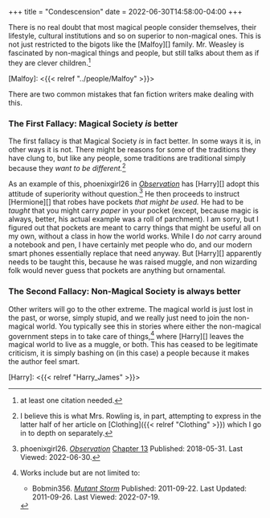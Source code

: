 +++
title = "Condescension"
date = 2022-06-30T14:58:00-04:00
+++

There is no real doubt that most magical people consider themselves, their
lifestyle, cultural institutions and so on superior to non-magical ones.  This
is not just restricted to the bigots like the [Malfoy][] family.  Mr. Weasley
is fascinated by non-magical things and people, but still talks about them as
if they are clever children.[^220630-3]

[Malfoy]: <{{< relref "../people/Malfoy" >}}>

There are two common mistakes that fan fiction writers make dealing with this. 

### The First Fallacy: Magical Society *is* better

The first fallacy is that Magical Society *is* in fact better.  In some ways it
is, in other ways it is not.  There might be reasons for some of the traditions
they have clung to, but like any people, some traditions are traditional simply
because they *want to be different.*[^220630-4]

As an example of this, phoenixgirl26 in _[Observation][pgO1]_ has [Harry][]
adopt this attitude of superiority without question.[^220630-5]  He then
proceeds to instruct [Hermione][] that robes have pockets *that might be used.*
He had to be *taught* that you might carry *paper* in your pocket (except,
because magic is always, better, his actual example was a roll of parchment).
I am sorry, but I figured out that pockets are meant to carry things that might
be useful all on my own, without a class in how the world works.  While I do
*not* carry around a notebook and pen, I have certainly met people who do, and
our modern smart phones essentially replace that need anyway.  But [Harry][]
apparently needs to be taught this, because he was raised muggle, and non
wizarding folk would never guess that pockets are anything but ornamental. 

### The Second Fallacy: Non-Magical Society is always better

Other writers will go to the other extreme.  The magical world is just lost in
the past, or worse, simply stupid, and we really just need to join the
non-magical world.  You typically see this in stories where either the non-magical
government steps in to take care of things,[^220719-4] where [Harry][] leaves
the magical world to live as a muggle, or both.  This has ceased to be
legitimate criticism, it is simply bashing on (in this case) a people because
it makes the author feel smart. 

[Harry]: <{{< relref "Harry_James" >}}>

[pgO1]: <https://www.fanfiction.net/s/12954205> 

[pgO2]: <https://www.fanfiction.net/s/12954205> 

[^220719-4]: Works include but are not limited to:
    * Bobmin356. 
      _[Mutant Storm](https://www.fanfiction.net/s/7404056)_
      Published: 2011-09-22. Last Updated: 2011-09-26. Last Viewed: 2022-07-19.

[^220630-5]: phoenixgirl26. _[Observation][pgO2]_
   [Chapter 13](https://www.fanfiction.net/s/12954205/13/Observation)
   Published: 2018-05-31.  Last Viewed: 2022-06-30.

[^220630-4]: I believe this is what Mrs. Rowling is, in part, attempting to
   express in the latter half of her article on [Clothing]({{< relref "Clothing" >}}) 
   which I go in to depth on separately. 

[^220630-3]: at least one citation needed.
